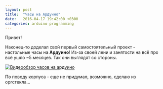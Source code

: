 ```yaml
---
layout: post
title:  "Часы на Ардуино"
date:   2016-04-17 19:42:00 +0300
categories: arduino programming
---
```

Привет!

Наконец-то доделал свой первый самостоятельный проект - настольные часы на **Ардуино**! Из-за своей лени и занятости на всё про всё ушло ~5 месяцев. Так они выглядят со стороны.

[![Видеообзор часов на ардуино](https://img.youtube.com/vi/E_2C5k19Tng/0.jpg)](https://www.youtube.com/watch?v=E_2C5k19Tng)

По поводу корпуса - еще не придумал, возможно, сделаю из оргстекла…
